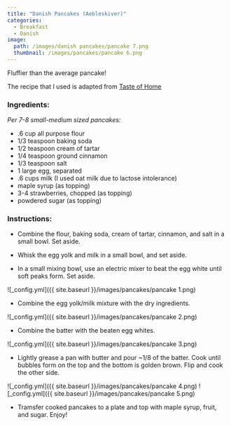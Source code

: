 ```yaml
---
title: "Danish Pancakes (Aebleskiver)"
categories:
  - Breakfast
  - Danish
image:
  path: /images/danish pancakes/pancake 7.png
  thumbnail: /images/pancakes/pancake 6.png
---
```


Fluffier than the average pancake!

The recipe that I used is adapted from [Taste of Home](https://www.tasteofhome.com/recipes/aebleskiver/)

### Ingredients:

_Per 7-8 small-medium sized pancakes:_

* .6 cup all purpose flour
* 1/3 teaspoon baking soda
* 1/2 teaspoon cream of tartar
* 1/4 teaspoon ground cinnamon
* 1/3 teaspoon salt
* 1 large egg, separated
* .6 cups milk (I used oat milk due to lactose intolerance)
* maple syrup (as topping)
* 3-4 strawberries, chopped (as topping)
* powdered sugar (as topping)

### Instructions:

* Combine the flour, baking soda, cream of tartar, cinnamon, and salt in a small bowl. Set aside.

* Whisk the egg yolk and milk in a small bowl, and set aside.

* In a small mixing bowl, use an electric mixer to beat the egg white until soft peaks form. Set aside.

![_config.yml]({{ site.baseurl }}/images/pancakes/pancake 1.png)

* Combine the egg yolk/milk mixture with the dry ingredients. 

![_config.yml]({{ site.baseurl }}/images/pancakes/pancake 2.png)

* Combine the batter with the beaten egg whites.

![_config.yml]({{ site.baseurl }}/images/pancakes/pancake 3.png)

* Lightly grease a pan with butter and pour ~1/8 of the batter. Cook until bubbles form on the top and the bottom is golden brown. Flip and cook the other side.

![_config.yml]({{ site.baseurl }}/images/pancakes/pancake 4.png)
![_config.yml]({{ site.baseurl }}/images/pancakes/pancake 5.png)

* Tramsfer cooked pancakes to a plate and top with maple syrup, fruit, and sugar. Enjoy!

